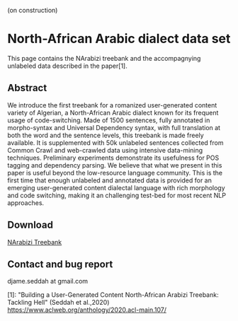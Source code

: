
(on construction)

# North-African Arabic dialect data set

This page contains the NArabizi treebank and the accompagnying unlabeled data described
in the paper[1].


## Abstract
We introduce the first treebank for a romanized user-generated content variety of Algerian, a North-African Arabic dialect known for its frequent usage of code-switching. Made of 1500 sentences, fully annotated in morpho-syntax and Universal Dependency syntax, with full translation at both the word and the sentence levels, this treebank is made freely available. It is supplemented with 50k unlabeled sentences collected from Common Crawl and web-crawled data using intensive data-mining techniques. Preliminary experiments demonstrate its usefulness for POS tagging and dependency parsing. We believe that what we present in this paper is useful beyond the low-resource language community. This is the first time that enough unlabeled and annotated data is provided for an emerging user-generated content dialectal language with rich morphology and code switching, making it an challenging test-bed for most recent NLP approaches.


## Download

[NArabizi Treebank](./NArabizi_Treebank.tar.gz)

## Contact and bug report
djame.seddah at gmail.com




[1]: "Building a User-Generated Content North-African Arabizi Treebank: Tackling Hell" (Seddah et al.,2020) https://www.aclweb.org/anthology/2020.acl-main.107/